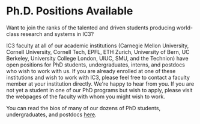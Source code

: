 # Ph.D. Positions Available

Want to join the ranks of the talented and driven students producing world-class research and systems in IC3?

IC3 faculty at all of our academic institutions (Carnegie Mellon University, Cornell University, Cornell Tech, EPFL, ETH Zurich, University of Bern, UC Berkeley, University College London, UIUC, SMU, and the Technion) have open positions for PhD
students, undergraduates, interns, and postdocs who wish to work with us. If you
are already enrolled at one of these institutions and wish to work with IC3,
please feel free to contact a faculty member at your institution directly. We're
happy to hear from you. If you are not yet a student in one of our PhD programs but
wish to apply, please visit the webpages of the faculty with whom you might wish
to work.

You can read the bios of many of our dozens of PhD students, undergraduates, and
postdocs [here](http://www.initc3.org/people.html).
